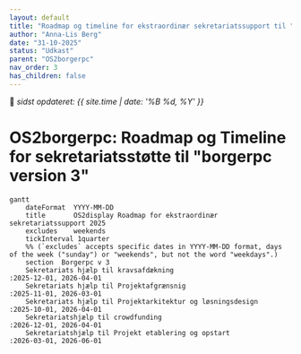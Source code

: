 ```yaml
---
layout: default
title: "Roadmap og timeline for ekstraordinær sekretariatssupport til "borgerpc version 3"
author: "Anna-Lis Berg"
date: "31-10-2025"
status: "Udkast" 
parent: "OS2borgerpc"
nav_order: 3
has_children: false
---
```


📆 _sidst opdateret: {{ site.time | date: '%B %d, %Y' }}_

# OS2borgerpc: Roadmap og Timeline for sekretariatsstøtte til "borgerpc version 3"
```mermaid
gantt
    dateFormat  YYYY-MM-DD
    title       OS2display Roadmap for ekstraordinær sekretariatssupport 2025
    excludes    weekends
    tickInterval 1quarter
    %% (`excludes` accepts specific dates in YYYY-MM-DD format, days of the week ("sunday") or "weekends", but not the word "weekdays".)
    section  Borgerpc v 3
    Sekretariats hjælp til kravsafdækning                          :2025-12-01, 2026-04-01
    Sekretariats hjælp til Projektafgrænsnig                       :2025-11-01, 2026-03-01
    Sekretariats hjælp til Projektarkitektur og løsningsdesign     :2025-10-01, 2026-04-01
    Sekretariatshjælp til crowdfunding                             :2026-12-01, 2026-04-01
    Sekretariatshjælp til Projekt etablering og opstart            :2026-03-01, 2026-06-01
```
